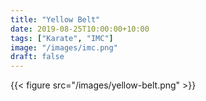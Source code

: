 ```yaml
---
title: "Yellow Belt"
date: 2019-08-25T10:00:00+10:00
tags: ["Karate", "IMC"]
image: "/images/imc.png"
draft: false
---
```


{{< figure src="/images/yellow-belt.png" >}}
